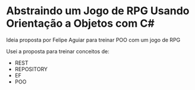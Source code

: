 # Abstraindo um Jogo de RPG Usando Orientação a Objetos com C#

Ideia proposta por Felipe Aguiar para treinar POO com um jogo de RPG

Usei a proposta para treinar conceitos de:

- REST
- REPOSITORY
- EF
- POO
